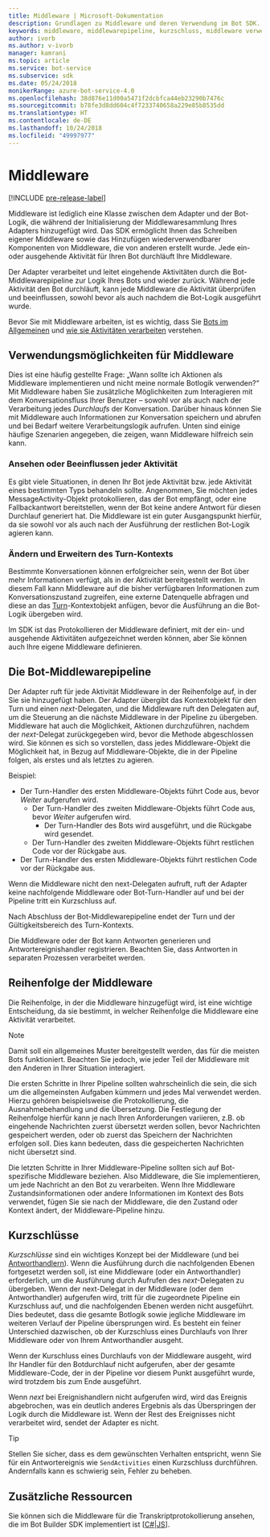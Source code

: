 ```yaml
---
title: Middleware | Microsoft-Dokumentation
description: Grundlagen zu Middleware und deren Verwendung im Bot SDK.
keywords: middleware, middlewarepipeline, kurzschluss, middleware verwendung
author: ivorb
ms.author: v-ivorb
manager: kamrani
ms.topic: article
ms.service: bot-service
ms.subservice: sdk
ms.date: 05/24/2018
monikerRange: azure-bot-service-4.0
ms.openlocfilehash: 38d876e11d00a5471f2dcbfca44eb23290b7476c
ms.sourcegitcommit: b78fe3d8dd604c4f7233740658a229e85b8535dd
ms.translationtype: HT
ms.contentlocale: de-DE
ms.lasthandoff: 10/24/2018
ms.locfileid: "49997977"
---
```

# <a name="middleware"></a>Middleware

[!INCLUDE [pre-release-label](../includes/pre-release-label.md)]

Middleware ist lediglich eine Klasse zwischen dem Adapter und der Bot-Logik, die während der Initialisierung der Middlewaresammlung Ihres Adapters hinzugefügt wird. Das SDK ermöglicht Ihnen das Schreiben eigener Middleware sowie das Hinzufügen wiederverwendbarer Komponenten von Middleware, die von anderen erstellt wurde. Jede ein- oder ausgehende Aktivität für Ihren Bot durchläuft Ihre Middleware.

Der Adapter verarbeitet und leitet eingehende Aktivitäten durch die Bot-Middlewarepipeline zur Logik Ihres Bots und wieder zurück. Während jede Aktivität den Bot durchläuft, kann jede Middleware die Aktivität überprüfen und beeinflussen, sowohl bevor als auch nachdem die Bot-Logik ausgeführt wurde.

Bevor Sie mit Middleware arbeiten, ist es wichtig, dass Sie [Bots im Allgemeinen](~/v4sdk/bot-builder-basics.md) und [wie sie Aktivitäten verarbeiten](~/v4sdk/bot-builder-basics.md#the-activity-processing-stack) verstehen.

## <a name="uses-for-middleware"></a>Verwendungsmöglichkeiten für Middleware
Dies ist eine häufig gestellte Frage: „Wann sollte ich Aktionen als Middleware implementieren und nicht meine normale Botlogik verwenden?“ Mit Middleware haben Sie zusätzliche Möglichkeiten zum Interagieren mit dem Konversationsfluss Ihrer Benutzer – sowohl vor als auch nach der Verarbeitung jedes _Durchlaufs_ der Konversation. Darüber hinaus können Sie mit Middleware auch Informationen zur Konversation speichern und abrufen und bei Bedarf weitere Verarbeitungslogik aufrufen. Unten sind einige häufige Szenarien angegeben, die zeigen, wann Middleware hilfreich sein kann.

### <a name="looking-at-or-acting-on-every-activity"></a>Ansehen oder Beeinflussen jeder Aktivität
Es gibt viele Situationen, in denen Ihr Bot jede Aktivität bzw. jede Aktivität eines bestimmten Typs behandeln sollte. Angenommen, Sie möchten jedes MessageActivity-Objekt protokollieren, das der Bot empfängt, oder eine Fallbackantwort bereitstellen, wenn der Bot keine andere Antwort für diesen Durchlauf generiert hat. Die Middleware ist ein guter Ausgangspunkt hierfür, da sie sowohl vor als auch nach der Ausführung der restlichen Bot-Logik agieren kann.

### <a name="modifying-or-enhancing-the-turn-context"></a>Ändern und Erweitern des Turn-Kontexts
Bestimmte Konversationen können erfolgreicher sein, wenn der Bot über mehr Informationen verfügt, als in der Aktivität bereitgestellt werden. In diesem Fall kann Middleware auf die bisher verfügbaren Informationen zum Konversationszustand zugreifen, eine externe Datenquelle abfragen und diese an das [Turn](~/v4sdk/bot-builder-basics.md#defining-a-turn)-Kontextobjekt anfügen, bevor die Ausführung an die Bot-Logik übergeben wird. 

Im SDK ist das Protokollieren der Middleware definiert, mit der ein- und ausgehende Aktivitäten aufgezeichnet werden können, aber Sie können auch Ihre eigene Middleware definieren.

## <a name="the-bot-middleware-pipeline"></a>Die Bot-Middlewarepipeline
Der Adapter ruft für jede Aktivität Middleware in der Reihenfolge auf, in der Sie sie hinzugefügt haben. Der Adapter übergibt das Kontextobjekt für den Turn und einen _next_-Delegaten, und die Middleware ruft den Delegaten auf, um die Steuerung an die nächste Middleware in der Pipeline zu übergeben. Middleware hat auch die Möglichkeit, Aktionen durchzuführen, nachdem der _next_-Delegat zurückgegeben wird, bevor die Methode abgeschlossen wird. Sie können es sich so vorstellen, dass jedes Middleware-Objekt die Möglichkeit hat, in Bezug auf Middleware-Objekte, die in der Pipeline folgen, als erstes und als letztes zu agieren.

Beispiel: 

- Der Turn-Handler des ersten Middleware-Objekts führt Code aus, bevor _Weiter_ aufgerufen wird.
  - Der Turn-Handler des zweiten Middleware-Objekts führt Code aus, bevor _Weiter_ aufgerufen wird.
    - Der Turn-Handler des Bots wird ausgeführt, und die Rückgabe wird gesendet.
  - Der Turn-Handler des zweiten Middleware-Objekts führt restlichen Code vor der Rückgabe aus.
- Der Turn-Handler des ersten Middleware-Objekts führt restlichen Code vor der Rückgabe aus.

Wenn die Middleware nicht den next-Delegaten aufruft, ruft der Adapter keine nachfolgende Middleware oder Bot-Turn-Handler auf und bei der Pipeline tritt ein Kurzschluss auf.

Nach Abschluss der Bot-Middlewarepipeline endet der Turn und der Gültigkeitsbereich des Turn-Kontexts.

Die Middleware oder der Bot kann Antworten generieren und Antwortereignishandler registrieren. Beachten Sie, dass Antworten in separaten Prozessen verarbeitet werden.

## <a name="order-of-middleware"></a>Reihenfolge der Middleware
Die Reihenfolge, in der die Middleware hinzugefügt wird, ist eine wichtige Entscheidung, da sie bestimmt, in welcher Reihenfolge die Middleware eine Aktivität verarbeitet.

> [!NOTE]
> Damit soll ein allgemeines Muster bereitgestellt werden, das für die meisten Bots funktioniert. Beachten Sie jedoch, wie jeder Teil der Middleware mit den Anderen in Ihrer Situation interagiert.

Die ersten Schritte in Ihrer Pipeline sollten wahrscheinlich die sein, die sich um die allgemeinsten Aufgaben kümmern und jedes Mal verwendet werden. Hierzu gehören beispielsweise die Protokollierung, die Ausnahmebehandlung und die Übersetzung. Die Festlegung der Reihenfolge hierfür kann je nach Ihren Anforderungen variieren, z.B. ob eingehende Nachrichten zuerst übersetzt werden sollen, bevor Nachrichten gespeichert werden, oder ob zuerst das Speichern der Nachrichten erfolgen soll. Dies kann bedeuten, dass die gespeicherten Nachrichten nicht übersetzt sind.

Die letzten Schritte in Ihrer Middleware-Pipeline sollten sich auf Bot-spezifische Middleware beziehen. Also Middleware, die Sie implementieren, um jede Nachricht an den Bot zu verarbeiten. Wenn Ihre Middleware Zustandsinformationen oder andere Informationen im Kontext des Bots verwendet, fügen Sie sie nach der Middleware, die den Zustand oder Kontext ändert, der Middleware-Pipeline hinzu.

## <a name="short-circuiting"></a>Kurzschlüsse
_Kurzschlüsse_ sind ein wichtiges Konzept bei der Middleware (und bei [Antworthandlern](bot-builder-basics.md#response-event-handlers)). Wenn die Ausführung durch die nachfolgenden Ebenen fortgesetzt werden soll, ist eine Middleware (oder ein Antworthandler) erforderlich, um die Ausführung durch Aufrufen des _next_-Delegaten zu übergeben.  Wenn der next-Delegat in der Middleware (oder dem Antworthandler) aufgerufen wird, tritt für die zugeordnete Pipeline ein Kurzschluss auf, und die nachfolgenden Ebenen werden nicht ausgeführt. Dies bedeutet, dass die gesamte Botlogik sowie jegliche Middleware im weiteren Verlauf der Pipeline übersprungen wird. Es besteht ein feiner Unterschied dazwischen, ob der Kurzschluss eines Durchlaufs von Ihrer Middleware oder von Ihrem Antworthandler ausgeht.

Wenn der Kurschluss eines Durchlaufs von der Middleware ausgeht, wird Ihr Handler für den Botdurchlauf nicht aufgerufen, aber der gesamte Middleware-Code, der in der Pipeline vor diesem Punkt ausgeführt wurde, wird trotzdem bis zum Ende ausgeführt. 

Wenn _next_ bei Ereignishandlern nicht aufgerufen wird, wird das Ereignis abgebrochen, was ein deutlich anderes Ergebnis als das Überspringen der Logik durch die Middleware ist. Wenn der Rest des Ereignisses nicht verarbeitet wird, sendet der Adapter es nicht.

> [!TIP]
> Stellen Sie sicher, dass es dem gewünschten Verhalten entspricht, wenn Sie für ein Antwortereignis wie `SendActivities` einen Kurzschluss durchführen. Andernfalls kann es schwierig sein, Fehler zu beheben.

## <a name="additional-resources"></a>Zusätzliche Ressourcen
Sie können sich die Middleware für die Transkriptprotokollierung ansehen, die im Bot Builder SDK implementiert ist [[C#](https://github.com/Microsoft/botbuilder-dotnet/blob/master/libraries/Microsoft.Bot.Builder/TranscriptLoggerMiddleware.cs)|[JS](https://github.com/Microsoft/botbuilder-js/blob/master/libraries/botbuilder-core/src/transcriptLogger.ts)].
